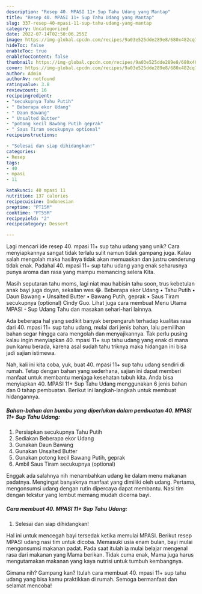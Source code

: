 ```yaml
---
description: "Resep 40. MPASI 11+ Sup Tahu Udang yang Mantap"
title: "Resep 40. MPASI 11+ Sup Tahu Udang yang Mantap"
slug: 337-resep-40-mpasi-11-sup-tahu-udang-yang-mantap
category: Uncategorized
date: 2022-07-14T02:50:06.255Z
image: https://img-global.cpcdn.com/recipes/9a03e525dde289e8/680x482cq70/40-mpasi-11-sup-tahu-udang-foto-resep-utama.jpg
hideToc: false
enableToc: true
enableTocContent: false
thumbnail: https://img-global.cpcdn.com/recipes/9a03e525dde289e8/680x482cq70/40-mpasi-11-sup-tahu-udang-foto-resep-utama.jpg
cover: https://img-global.cpcdn.com/recipes/9a03e525dde289e8/680x482cq70/40-mpasi-11-sup-tahu-udang-foto-resep-utama.jpg
author: Admin
authorAv: notfound
ratingvalue: 3.8
reviewcount: 16
recipeingredient:
- "secukupnya Tahu Putih"
- " Beberapa ekor Udang"
- " Daun Bawang"
- " Unsalted Butter"
- "potong kecil Bawang Putih geprak"
- " Saus Tiram secukupnya optional"
recipeinstructions:

- "Selesai dan siap dihidangkan!"
categories:
- Resep
tags:
- 40
- mpasi
- 11

katakunci: 40 mpasi 11 
nutrition: 137 calories
recipecuisine: Indonesian
preptime: "PT15M"
cooktime: "PT55M"
recipeyield: "2"
recipecategory: Dessert

---
```





Lagi mencari ide resep 40. mpasi 11+ sup tahu udang yang unik? Cara menyiapkannya sangat tidak terlalu sulit namun tidak gampang juga. Kalau salah mengolah maka hasilnya tidak akan memuaskan dan justru cenderung tidak enak. Padahal 40. mpasi 11+ sup tahu udang yang enak seharusnya punya aroma dan rasa yang mampu memancing selera Kita.





Masih seputaran tahu moms, lagi niat mau habisin tahu soon, trus kebetulan anak bayi juga doyan, sekalian wes 😂. Beberapa ekor Udang • Tahu Putih • Daun Bawang • Unsalted Butter • Bawang Putih, geprak • Saus Tiram secukupnya (optional) Cindy Guo. Lihat juga cara membuat Menu Utama MPASI - Sup Udang Tahu dan masakan sehari-hari lainnya.

Ada beberapa hal yang sedikit banyak berpengaruh terhadap kualitas rasa dari 40. mpasi 11+ sup tahu udang, mulai dari jenis bahan, lalu pemilihan bahan segar hingga cara mengolah dan menyajikannya. Tak perlu pusing kalau ingin menyiapkan 40. mpasi 11+ sup tahu udang yang enak di mana pun kamu berada, karena asal sudah tahu triknya maka hidangan ini bisa jadi sajian istimewa.






Nah, kali ini kita coba, yuk, buat 40. mpasi 11+ sup tahu udang sendiri di rumah. Tetap dengan bahan yang sederhana, sajian ini dapat memberi manfaat untuk membantu menjaga kesehatan tubuh kita. Anda bisa menyiapkan 40. MPASI 11+ Sup Tahu Udang menggunakan 6 jenis bahan dan 0 tahap pembuatan. Berikut ini langkah-langkah untuk membuat hidangannya.

<!--inarticleads1-->

##### Bahan-bahan dan bumbu yang diperlukan dalam pembuatan 40. MPASI 11+ Sup Tahu Udang:

1. Persiapkan secukupnya Tahu Putih
1. Sediakan  Beberapa ekor Udang
1. Gunakan  Daun Bawang
1. Gunakan  Unsalted Butter
1. Gunakan potong kecil Bawang Putih, geprak
1. Ambil  Saus Tiram secukupnya (optional)


Enggak ada salahnya nih menambahkan udang ke dalam menu makanan padatnya. Mengingat banyaknya manfaat yang dimiliki oleh udang. Pertama, mengonsumsi udang dengan rutin dipercaya dapat membantu. Nasi tim dengan tekstur yang lembut memang mudah dicerna bayi. 

<!--inarticleads2-->

##### Cara membuat 40. MPASI 11+ Sup Tahu Udang:


1. Selesai dan siap dihidangkan!

Hal ini untuk mencegah bayi tersedak ketika memulai MPASI. Berikut resep MPASI udang nasi tim untuk dicoba. Memasuki usia enam bulan, bayi mulai mengonsumsi makanan padat. Pada saat itulah ia mulai belajar mengenal rasa dari makanan yang Mama berikan. Tidak cuma enak, Mama juga harus mengutamakan makanan yang kaya nutrisi untuk tumbuh kembangnya. 

Gimana nih? Gampang kan? Itulah cara membuat 40. mpasi 11+ sup tahu udang yang bisa kamu praktikkan di rumah. Semoga bermanfaat dan selamat mencoba!
